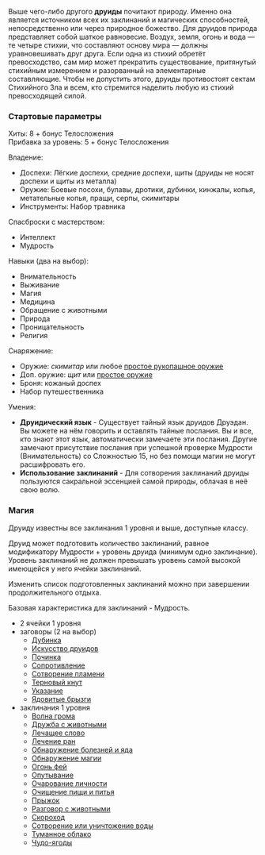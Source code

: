 Выше чего-либо другого **друиды** почитают природу. Именно она является источником всех их заклинаний и магических способностей, непосредственно или через природное божество.
Для друидов природа представляет собой шаткое равновесие. Воздух, земля, огонь и вода — те четыре стихии, что составляют основу мира — должны уравновешивать друг друга. Если одна из стихий обретёт превосходство, сам мир может прекратить существование, притянутый стихийным измерением и разорванный на элементарные составляющие. Чтобы не допустить этого, друиды противостоят сектам Стихийного Зла и всем, кто стремится наделить любую из стихий превосходящей силой.

### Стартовые параметры
Хиты: 8 + бонус Телосложения<br>
Прибавка за уровень: 5 + бонус Телосложения

Владение:
- Доспехи: Лёгкие доспехи, средние доспехи, щиты (друиды не носят доспехи и щиты из металла)
- Оружие: Боевые посохи, булавы, дротики, дубинки, кинжалы, копья, метательные копья, пращи, серпы, скимитары
- Инструменты: Набор травника

Спасброски с мастерством:
- Интеллект
- Мудрость

Навыки (два на выбор):
- Внимательность
- Выживание
- Магия
- Медицина
- Обращение с животными
- Природа
- Проницательность
- Религия

Снаряжение:
- Оружие: *скимитар* или любое [простое рукопашное оружие](<../Владение оружием.md>)
- Доп. оружие: *щит* или [простое оружие](<../Владение оружием.md>)
- Броня: кожаный доспех
- Набор путешественника

Умения:
- **Друидический язык** - Существует тайный язык друидов Друэдан. Вы можете на нём говорить и оставлять тайные послания. Вы и все, кто знают этот язык, автоматически замечаете эти послания. Другие замечают присутствие послания при успешной проверке Мудрости (Внимательность) со Сложностью 15, но без помощи магии не могут расшифровать его.
- **Использование заклинаний** - Для сотворения заклинаний друиды пользуются сакральной эссенцией самой природы, облачая в неё свою волю.

### Магия
Друиду известны все заклинания 1 уровня и выше, доступные классу.

Друид может подготовить количество заклинаний, равное модификатору Мудрости + уровень друида (минимум одно заклинание). Уровень заклинаний не должен превышать уровень самой высокой имеющейся у него ячейки заклинаний.

Изменить список подготовленных заклинаний можно при завершении продолжительного отдыха.

Базовая характеристика для заклинаний - Мудрость.

- 2 ячейки 1 уровня
- заговоры (2 на выбор)
	- [Дубинка](</Правила/Магия/Дубинка.md>)
	- [Искусство друидов](</Правила/Магия/Искусство друидов.md>)
	- [Починка](</Правила/Магия/Починка.md>)
	- [Сопротивление](</Правила/Магия/Сопротивление.md>)
	- [Сотворение пламени](</Правила/Магия/Сотворение пламени.md>)
	- [Терновый кнут](</Правила/Магия/Терновый кнут.md>)
	- [Указание](</Правила/Магия/Указание.md>)
	- [Ядовитые брызги](</Правила/Магия/Ядовитые брызги.md>)
- заклинания 1 уровня
	- [Волна грома](</Правила/Магия/Волна грома.md>)
	- [Дружба с животными](</Правила/Магия/Дружба с животными.md>)
	- [Лечащее слово](</Правила/Магия/Лечащее слово.md>)
	- [Лечение ран](</Правила/Магия/Лечение ран.md>)
	- [Обнаружение болезней и яда](</Правила/Магия/Обнаружение болезней и яда.md>)
	- [Обнаружение магии](</Правила/Магия/Обнаружение магии.md>)
	- [Огонь фей](</Правила/Магия/Огонь фей.md>)
	- [Опутывание](</Правила/Магия/Опутывание.md>)
	- [Очарование личности](</Правила/Магия/Очарование личности.md>)
	- [Очищение пищи и питья](</Правила/Магия/Очищение пищи и питья.md>)
	- [Прыжок](</Правила/Магия/Прыжок.md>)
	- [Разговор с животными](</Правила/Магия/Разговор с животными.md>)
	- [Скороход](</Правила/Магия/Скороход.md>)
	- [Сотворение или уничтожение воды](</Правила/Магия/Сотворение или уничтожение воды.md>)
	- [Туманное облако](</Правила/Магия/Туманное облако.md>)
	- [Чудо-ягоды](</Правила/Магия/Чудо-ягоды.md>)